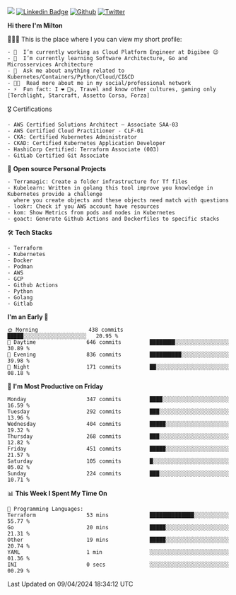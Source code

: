 ![](https://komarev.com/ghpvc/?username=miltlima&color=blueviolet) [![Linkedin Badge](https://img.shields.io/badge/-LinkedIn-blue?style=flat-square&logo=Linkedin&logoColor=white&link=https://www.linkedin.com/in/miltonlimaj/)](https://www.linkedin.com/in/miltonlimaj/) [![Github](https://img.shields.io/github/followers/miltlima?style=social)](https://github.com/miltlima?tab=followers) [![Twitter](https://img.shields.io/twitter/follow/milt_lima?style=social)](https://twitter.com/milt_lima)
 


     
**Hi there I'm Milton**

👨🏽‍💻 This is the place where I you can view my short profile:
```text
- 🔭  I’m currently working as Cloud Platform Engineer at Digibee 😉
- 🌱  I’m currently learning Software Architecture, Go and Microsservices Architecture
- 💬  Ask me about anything related to Kubernetes/Containers/Python/Cloud/CI&CD
- 👨‍💻  Read more about me in my social/professional network
- ⚡  Fun fact: I ❤️ 🐶s, Travel and know other cultures, gaming only [Torchlight, Starcraft, Assetto Corsa, Forza]
```
🎖 Certifications
```text
- AWS Certified Solutions Architect – Associate SAA-03
- AWS Certified Cloud Practitioner - CLF-01
- CKA: Certified Kubernetes Administrator
- CKAD: Certified Kubernetes Application Developer
- HashiCorp Certified: Terraform Associate (003)
- GitLab Certified Git Associate
```
📐 **Open source Personal Projects**

```text
- Terramagic: Create a folder infrastructure for Tf files
- Kubelearn: Written in golang this tool improve you knowledge in Kubernetes provide a challenge
  where you create objects and these objects need match with questions
- lookr: Check if you AWS account have resources
- kom: Show Metrics from pods and nodes in Kubernetes
- goact: Generate Github Actions and Dockerfiles to specific stacks
```
🛠 **Tech Stacks**

```text
- Terraform
- Kubernetes
- Docker
- Podman
- AWS
- GCP
- Github Actions
- Python
- Golang
- Gitlab
```         

<!--START_SECTION:waka-->
**I'm an Early 🐤** 

```text
🌞 Morning                438 commits         █████░░░░░░░░░░░░░░░░░░░░   20.95 % 
🌆 Daytime                646 commits         ████████░░░░░░░░░░░░░░░░░   30.89 % 
🌃 Evening                836 commits         ██████████░░░░░░░░░░░░░░░   39.98 % 
🌙 Night                  171 commits         ██░░░░░░░░░░░░░░░░░░░░░░░   08.18 % 
```
📅 **I'm Most Productive on Friday** 

```text
Monday                   347 commits         ████░░░░░░░░░░░░░░░░░░░░░   16.59 % 
Tuesday                  292 commits         ███░░░░░░░░░░░░░░░░░░░░░░   13.96 % 
Wednesday                404 commits         █████░░░░░░░░░░░░░░░░░░░░   19.32 % 
Thursday                 268 commits         ███░░░░░░░░░░░░░░░░░░░░░░   12.82 % 
Friday                   451 commits         █████░░░░░░░░░░░░░░░░░░░░   21.57 % 
Saturday                 105 commits         █░░░░░░░░░░░░░░░░░░░░░░░░   05.02 % 
Sunday                   224 commits         ███░░░░░░░░░░░░░░░░░░░░░░   10.71 % 
```


📊 **This Week I Spent My Time On** 

```text
💬 Programming Languages: 
Terraform                53 mins             ██████████████░░░░░░░░░░░   55.77 % 
Go                       20 mins             █████░░░░░░░░░░░░░░░░░░░░   21.31 % 
Other                    19 mins             █████░░░░░░░░░░░░░░░░░░░░   20.74 % 
YAML                     1 min               ░░░░░░░░░░░░░░░░░░░░░░░░░   01.36 % 
INI                      0 secs              ░░░░░░░░░░░░░░░░░░░░░░░░░   00.29 % 
```


 Last Updated on 09/04/2024 18:34:12 UTC
<!--END_SECTION:waka-->
